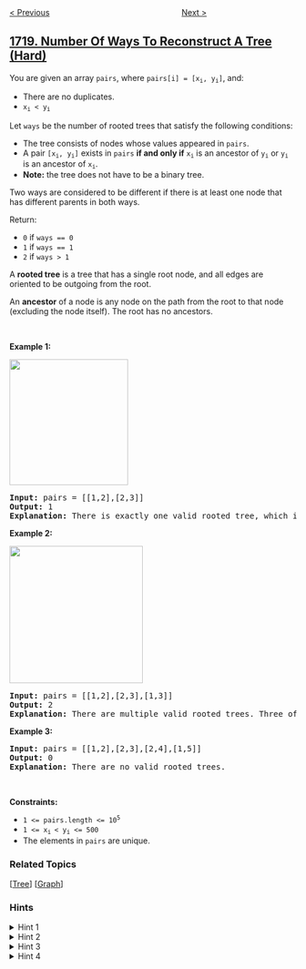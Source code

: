 <!--|This file generated by command(leetcode description); DO NOT EDIT.    |-->
<!--+----------------------------------------------------------------------+-->
<!--|@author    openset <openset.wang@gmail.com>                           |-->
<!--|@link      https://github.com/openset                                 |-->
<!--|@home      https://github.com/openset/leetcode                        |-->
<!--+----------------------------------------------------------------------+-->

[< Previous](../construct-the-lexicographically-largest-valid-sequence "Construct the Lexicographically Largest Valid Sequence")
　　　　　　　　　　　　　　　　
[Next >](../decode-xored-array "Decode XORed Array")

## [1719. Number Of Ways To Reconstruct A Tree (Hard)](https://leetcode.com/problems/number-of-ways-to-reconstruct-a-tree "重构一棵树的方案数")

<p>You are given an array <code>pairs</code>, where <code>pairs[i] = [x<sub>i</sub>, y<sub>i</sub>]</code>, and:</p>

<ul>
	<li>There are no duplicates.</li>
	<li><code>x<sub>i</sub> &lt; y<sub>i</sub></code></li>
</ul>

<p>Let <code>ways</code> be the number of rooted trees that satisfy the following conditions:</p>

<ul>
	<li>The tree consists of nodes whose values appeared in <code>pairs</code>.</li>
	<li>A pair <code>[x<sub>i</sub>, y<sub>i</sub>]</code> exists in <code>pairs</code> <strong>if and only if</strong> <code>x<sub>i</sub></code> is an ancestor of <code>y<sub>i</sub></code> or <code>y<sub>i</sub></code> is an ancestor of <code>x<sub>i</sub></code>.</li>
	<li><strong>Note:</strong> the tree does not have to be a binary tree.</li>
</ul>

<p>Two ways are considered to be different if there is at least one node that has different parents in both ways.</p>

<p>Return:</p>

<ul>
	<li><code>0</code> if <code>ways == 0</code></li>
	<li><code>1</code> if <code>ways == 1</code></li>
	<li><code>2</code> if <code>ways &gt; 1</code></li>
</ul>

<p>A <strong>rooted tree</strong> is a tree that has a single root node, and all edges are oriented to be outgoing from the root.</p>

<p>An <strong>ancestor</strong> of a node is any node on the path from the root to that node (excluding the node itself). The root has no ancestors.</p>

<p>&nbsp;</p>
<p><strong>Example 1:</strong></p>
<img src="https://assets.leetcode.com/uploads/2020/12/03/trees2.png" style="width: 208px; height: 221px;" />
<pre>
<strong>Input:</strong> pairs = [[1,2],[2,3]]
<strong>Output:</strong> 1
<strong>Explanation:</strong> There is exactly one valid rooted tree, which is shown in the above figure.
</pre>

<p><strong>Example 2:</strong></p>
<img alt="" src="https://assets.leetcode.com/uploads/2020/12/03/tree.png" style="width: 234px; height: 241px;" />
<pre>
<strong>Input:</strong> pairs = [[1,2],[2,3],[1,3]]
<strong>Output:</strong> 2
<strong>Explanation:</strong> There are multiple valid rooted trees. Three of them are shown in the above figures.
</pre>

<p><strong>Example 3:</strong></p>

<pre>
<strong>Input:</strong> pairs = [[1,2],[2,3],[2,4],[1,5]]
<strong>Output:</strong> 0
<strong>Explanation:</strong> There are no valid rooted trees.</pre>

<p>&nbsp;</p>
<p><strong>Constraints:</strong></p>

<ul>
	<li><code>1 &lt;= pairs.length &lt;= 10<sup>5</sup></code></li>
	<li><code>1 &lt;= x<sub>i </sub>&lt; y<sub>i</sub> &lt;= 500</code></li>
	<li>The elements in <code>pairs</code> are unique.</li>
</ul>

### Related Topics
  [[Tree](../../tag/tree/README.md)]
  [[Graph](../../tag/graph/README.md)]

### Hints
<details>
<summary>Hint 1</summary>
Think inductively. The first step is to get the root. Obviously, the root should be in pairs with all the nodes. If there isn't exactly one such node, then there are 0 ways.
</details>

<details>
<summary>Hint 2</summary>
The number of pairs involving a node must be less than or equal to that number of its parent.
</details>

<details>
<summary>Hint 3</summary>
Actually, if it's equal, then there is not exactly 1 way, because they can be swapped.
</details>

<details>
<summary>Hint 4</summary>
Recursively, given a set of nodes, get the node with the most pairs, then this must be a root and have no parents in the current set of nodes.
</details>
